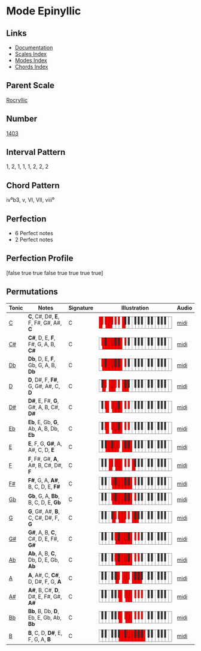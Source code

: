 # Mode Epinyllic

## Links

- [Documentation](README.md)
- [Scales Index](Scales.md)
- [Modes Index](Modes.md)
- [Chords Index](Chords.md)

## Parent Scale

[Rocryllic](ScaleRocryllic.md)

## Number

[1403](https://ianring.com/musictheory/scales/1403)

## Interval Pattern

1, 2, 1, 1, 1, 2, 2, 2

## Chord Pattern

iv⁰b3, v, VI, VII, viii⁰

## Perfection

- 6 Perfect notes
- 2 Perfect notes

## Perfection Profile

[false true true false true true true true]

## Permutations

| Tonic | Notes | Signature | Illustration | Audio |
|-------|-------|-----------|--------------|-------|
| [C](ModeCNaturalEpinyllic.md) | **C**, C#, D#, **E**, F, F#, G#, A#, **C** | C | ![CNaturalEpinyllic](ModeCNaturalEpinyllic.png) | [midi](https://github.com/edipermadi/music/blob/main/docs/ModeCNaturalEpinyllic.mid?raw=true) |
| [C#](ModeCSharpEpinyllic.md) | **C#**, D, E, **F**, F#, G, A, B, **C#** | C | ![CSharpEpinyllic](ModeCSharpEpinyllic.png) | [midi](https://github.com/edipermadi/music/blob/main/docs/ModeCSharpEpinyllic.mid?raw=true) |
| [Db](ModeDFlatEpinyllic.md) | **Db**, D, E, **F**, Gb, G, A, B, **Db** | C | ![DFlatEpinyllic](ModeDFlatEpinyllic.png) | [midi](https://github.com/edipermadi/music/blob/main/docs/ModeDFlatEpinyllic.mid?raw=true) |
| [D](ModeDNaturalEpinyllic.md) | **D**, D#, F, **F#**, G, G#, A#, C, **D** | C | ![DNaturalEpinyllic](ModeDNaturalEpinyllic.png) | [midi](https://github.com/edipermadi/music/blob/main/docs/ModeDNaturalEpinyllic.mid?raw=true) |
| [D#](ModeDSharpEpinyllic.md) | **D#**, E, F#, **G**, G#, A, B, C#, **D#** | C | ![DSharpEpinyllic](ModeDSharpEpinyllic.png) | [midi](https://github.com/edipermadi/music/blob/main/docs/ModeDSharpEpinyllic.mid?raw=true) |
| [Eb](ModeEFlatEpinyllic.md) | **Eb**, E, Gb, **G**, Ab, A, B, Db, **Eb** | C | ![EFlatEpinyllic](ModeEFlatEpinyllic.png) | [midi](https://github.com/edipermadi/music/blob/main/docs/ModeEFlatEpinyllic.mid?raw=true) |
| [E](ModeENaturalEpinyllic.md) | **E**, F, G, **G#**, A, A#, C, D, **E** | C | ![ENaturalEpinyllic](ModeENaturalEpinyllic.png) | [midi](https://github.com/edipermadi/music/blob/main/docs/ModeENaturalEpinyllic.mid?raw=true) |
| [F](ModeFNaturalEpinyllic.md) | **F**, F#, G#, **A**, A#, B, C#, D#, **F** | C | ![FNaturalEpinyllic](ModeFNaturalEpinyllic.png) | [midi](https://github.com/edipermadi/music/blob/main/docs/ModeFNaturalEpinyllic.mid?raw=true) |
| [F#](ModeFSharpEpinyllic.md) | **F#**, G, A, **A#**, B, C, D, E, **F#** | C | ![FSharpEpinyllic](ModeFSharpEpinyllic.png) | [midi](https://github.com/edipermadi/music/blob/main/docs/ModeFSharpEpinyllic.mid?raw=true) |
| [Gb](ModeGFlatEpinyllic.md) | **Gb**, G, A, **Bb**, B, C, D, E, **Gb** | C | ![GFlatEpinyllic](ModeGFlatEpinyllic.png) | [midi](https://github.com/edipermadi/music/blob/main/docs/ModeGFlatEpinyllic.mid?raw=true) |
| [G](ModeGNaturalEpinyllic.md) | **G**, G#, A#, **B**, C, C#, D#, F, **G** | C | ![GNaturalEpinyllic](ModeGNaturalEpinyllic.png) | [midi](https://github.com/edipermadi/music/blob/main/docs/ModeGNaturalEpinyllic.mid?raw=true) |
| [G#](ModeGSharpEpinyllic.md) | **G#**, A, B, **C**, C#, D, E, F#, **G#** | C | ![GSharpEpinyllic](ModeGSharpEpinyllic.png) | [midi](https://github.com/edipermadi/music/blob/main/docs/ModeGSharpEpinyllic.mid?raw=true) |
| [Ab](ModeAFlatEpinyllic.md) | **Ab**, A, B, **C**, Db, D, E, Gb, **Ab** | C | ![AFlatEpinyllic](ModeAFlatEpinyllic.png) | [midi](https://github.com/edipermadi/music/blob/main/docs/ModeAFlatEpinyllic.mid?raw=true) |
| [A](ModeANaturalEpinyllic.md) | **A**, A#, C, **C#**, D, D#, F, G, **A** | C | ![ANaturalEpinyllic](ModeANaturalEpinyllic.png) | [midi](https://github.com/edipermadi/music/blob/main/docs/ModeANaturalEpinyllic.mid?raw=true) |
| [A#](ModeASharpEpinyllic.md) | **A#**, B, C#, **D**, D#, E, F#, G#, **A#** | C | ![ASharpEpinyllic](ModeASharpEpinyllic.png) | [midi](https://github.com/edipermadi/music/blob/main/docs/ModeASharpEpinyllic.mid?raw=true) |
| [Bb](ModeBFlatEpinyllic.md) | **Bb**, B, Db, **D**, Eb, E, Gb, Ab, **Bb** | C | ![BFlatEpinyllic](ModeBFlatEpinyllic.png) | [midi](https://github.com/edipermadi/music/blob/main/docs/ModeBFlatEpinyllic.mid?raw=true) |
| [B](ModeBNaturalEpinyllic.md) | **B**, C, D, **D#**, E, F, G, A, **B** | C | ![BNaturalEpinyllic](ModeBNaturalEpinyllic.png) | [midi](https://github.com/edipermadi/music/blob/main/docs/ModeBNaturalEpinyllic.mid?raw=true) |
